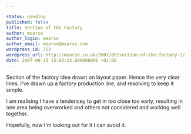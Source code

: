 ```yaml
---

status: pending
published: false
title: Section of the Factory
author: mearso
author_login: mearso
author_email: mearso@mearso.com
wordpress_id: 753
wordpress_url: http://mearso.co.uk/2007/08/section-of-the-factory-2/
date: 2007-08-13 15:03:23.000000000 +01:00
---
```

Section of the factory idea drawn on layout paper. Hence the very clear lines. I've drawn up a factory production line, and resolving to keep it simple.

I am realising I have a tendencey to get in too close too early, resulting in one area being overworked and others not considered and working well together. 

Hopefully, now I'm looking out for it I can avoid it.
